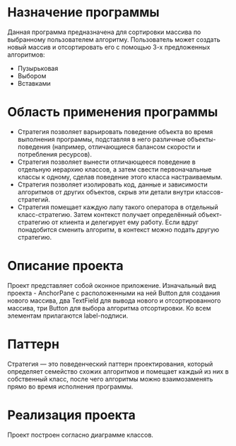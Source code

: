 # Назначение программы
Данная программа предназначена для сортировки массива по выбранному пользователем алгоритму. Пользователь может создать новый массив и отсортировать его с помощью 3-х предложенных алгоритмов:
* Пузырьковая
* Выбором
* Вставками
# Область применения программы
* Стратегия позволяет варьировать поведение объекта во время выполнения программы, подставляя в него различные объекты-поведения (например, отличающиеся балансом скорости и потребления ресурсов).
* Стратегия позволяет вынести отличающееся поведение в отдельную иерархию классов, а затем свести первоначальные классы к одному, сделав поведение этого класса настраиваемым.
* Стратегия позволяет изолировать код, данные и зависимости алгоритмов от других объектов, скрыв эти детали внутри классов-стратегий.
* Стратегия помещает каждую лапу такого оператора в отдельный класс-стратегию. Затем контекст получает определённый объект-стратегию от клиента и делегирует ему работу. Если вдруг понадобится сменить алгоритм, в контекст можно подать другую стратегию.
# Описание проекта
Проект представляет собой оконное приложение. Изначальный вид проекта - AnchorPane с расположенными на ней Button для создания нового массива, два TextField для вывода нового и отсортированного массива, три Button для выбора алгоритма отсортировки. Ко всем элементам прилагаются label-подписи.
# Паттерн
Стратегия — это поведенческий паттерн проектирования, который определяет семейство схожих алгоритмов и помещает каждый из них в собственный класс, после чего алгоритмы можно взаимозаменять прямо во время исполнения программы.
# Реализация проекта
Проект построен согласно диаграмме классов.
